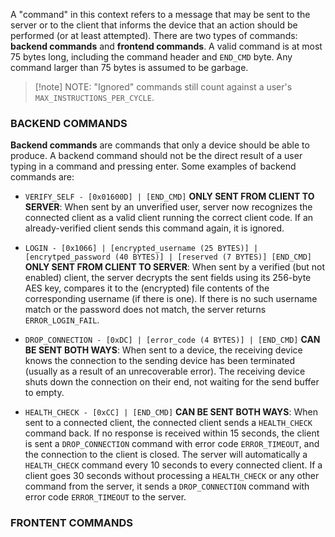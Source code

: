 A "command" in this context refers to a message that may be sent to the server or to the client that informs the device that an action should be performed (or at least attempted). There are two types of commands: **backend commands** and **frontend commands**. A valid command is at most 75 bytes long, including the command header and `END_CMD` byte. Any command larger than 75 bytes is assumed to be garbage. 

>[!note] NOTE: "Ignored" commands still count against a user's `MAX_INSTRUCTIONS_PER_CYCLE`.
### BACKEND COMMANDS
**Backend commands** are commands that only a device should be able to produce. A backend command should not be the direct result of a user typing in a command and pressing enter. Some examples of backend commands are:
* `VERIFY_SELF - [0x01600D] | [END_CMD]`
	**ONLY SENT FROM CLIENT TO SERVER**: When sent by an unverified user, server now recognizes the connected client as a valid client running the correct client code. If an already-verified client sends this command again, it is ignored.
	
 * `LOGIN - [0x1066] | [encrypted_username (25 BYTES)] | [encrytped_password (40 BYTES)] | [reserved (7 BYTES)] [END_CMD]`
	**ONLY SENT FROM CLIENT TO SERVER**: When sent by a verified (but not enabled) client, the server decrypts the sent fields using its 256-byte AES key, compares it to the (encrypted) file contents of the corresponding username (if there is one). If there is no such username match or the password does not match, the server returns `ERROR_LOGIN_FAIL`.

* `DROP_CONNECTION - [0xDC] | [error_code (4 BYTES)] | [END_CMD]`
	**CAN BE SENT BOTH WAYS**: When sent to a device, the receiving device knows the connection to the sending device has been terminated (usually as a result of an unrecoverable error). The receiving device shuts down the connection on their end, not waiting for the send buffer to empty.

* `HEALTH_CHECK - [0xCC] | [END_CMD]`
	**CAN BE SENT BOTH WAYS**: When sent to a connected client, the connected client sends a `HEALTH_CHECK` command back. If no response is received within 15 seconds, the client is sent a `DROP_CONNECTION` command with error code `ERROR_TIMEOUT`, and the connection to the client is closed. The server will automatically a `HEALTH_CHECK` command every 10 seconds to every connected client. If a client goes 30 seconds without processing a `HEALTH_CHECK` or any other command from the server, it sends a `DROP_CONNECTION` command with error code `ERROR_TIMEOUT` to the server.


### FRONTENT COMMANDS